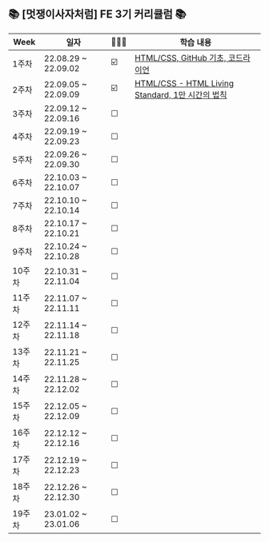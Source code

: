 ## 📚 [멋쟁이사자처럼] FE 3기 커리큘럼 📚


| Week | 일자 | 🏃🏻‍♀️ | 학습 내용 | 
| ----------- | ----------- | -- | ------------ | 
| 1주차 | 22.08.29 ~ 22.09.02 | ☑️ | [HTML/CSS, GitHub 기초, 코드라이언](https://github.com/chaeryun0/FrontendSchool_3/tree/main/1%EC%A3%BC%EC%B0%A8) |
| 2주차 | 22.09.05 ~ 22.09.09 | ☑️ | [HTML/CSS - HTML Living Standard, 1만 시간의 법칙](https://github.com/chaeryun0/FrontendSchool_3/tree/main/2%EC%A3%BC%EC%B0%A8)
| 3주차 | 22.09.12 ~ 22.09.16 | ☐ |  |
| 4주차 | 22.09.19 ~ 22.09.23 | ☐ |  |
| 5주차 | 22.09.26 ~ 22.09.30 | ☐ |  |
| 6주차 | 22.10.03 ~ 22.10.07 | ☐ |  |
| 7주차 | 22.10.10 ~ 22.10.14 | ☐ |  |
| 8주차 | 22.10.17 ~ 22.10.21 | ☐ |  |
| 9주차 | 22.10.24 ~ 22.10.28 | ☐ |  |
| 10주차 | 22.10.31 ~ 22.11.04 | ☐ |  |
| 11주차 | 22.11.07 ~ 22.11.11 | ☐ |  |
| 12주차 | 22.11.14 ~ 22.11.18 | ☐ |  |
| 13주차 | 22.11.21 ~ 22.11.25 | ☐ |  |
| 14주차 | 22.11.28 ~ 22.12.02 | ☐ |  |
| 15주차 | 22.12.05 ~ 22.12.09 | ☐ |  |
| 16주차 | 22.12.12 ~ 22.12.16 | ☐ |  |
| 17주차 | 22.12.19 ~ 22.12.23 | ☐ |  |
| 18주차 | 22.12.26 ~ 22.12.30 | ☐ |  |
| 19주차 | 23.01.02 ~ 23.01.06 | ☐ |  |

